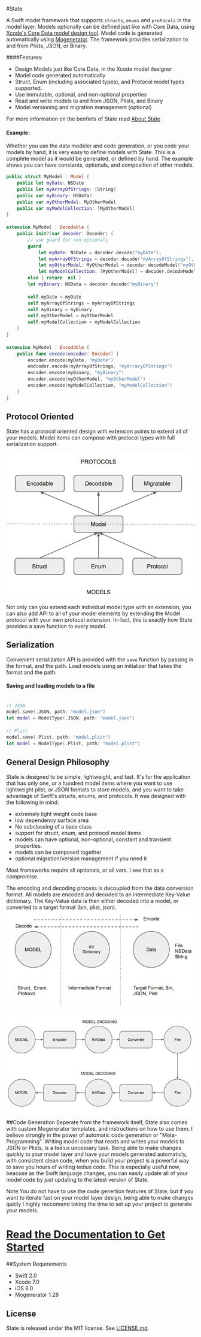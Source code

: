 #State

A Swift model framework that supports `structs`, `enums` and `protocols` in the model layer. Models optionally can be defined just like with Core Data, using [Xcode's Core Data model design tool](https://developer.apple.com/library/ios/recipes/xcode_help-core_data_modeling_tool/Articles/about_cd_modeling_tool.html#//apple_ref/doc/uid/TP40010379-CH3-SW1). Model code is  generated automatically using [Mogenerator](https://github.com/rentzsch/mogenerator). The framework provides serialization to and from Plists, JSON, or Binary.
                                                                                                                                                                                                                                                   
####Features: 

- Design Models just like Core Data, in the Xcode model designer
- Model code generated automatically
- Struct, Enum (including associated types), and Protocol model types supported.
- Use immutable, optional, and non-optional properties
- Read and write models to and from JSON, Plists, and Binary 
- Model versioning and migration management (optional)

For more information on the benfiets of State read [About State](Docs/About.md)

#### Example:
Whether you use the data modeler and code generation, or you code your models by hand, it is very easy to define models with State.
This is a complete model as it would be generated, or defined by hand. The example shows you can have constants, optionals, and composition of other models.

```swift
public struct MyModel : Model {
    public let myDate: NSDate
    public let myArrayOfStrings: [String]
    public var myBinary: NSData?
    public var myOtherModel: MyOtherModel
    public var myModelCollection: [MyOtherModel]
}

extension MyModel : Decodable {
    public init?(var decoder: Decoder) {
        // use guard for non-optionals
        guard
            let myDate: NSDate = decoder.decode("myDate"),
            let myArrayOfStrings = decoder.decode("myArrayOfStrings"),
            let myOtherModel: MyOtherModel = decoder.decodeModel("myOtherModel"),
            let myModelCollection: [MyOtherModel] = decoder.decodeModelArray("myModelCollection"),
        else { return  nil }
        let myBinary: NSData = decoder.decode("myBinary")

        self.myDate = myDate
        self.myArrayOfStrings = myArrayOfStrings
        self.myBinary = myBinary
        self.myOtherModel = myOtherModel
        self.myModelCollection = myModelCollection
    }
}

extension MyModel : Encodable {
    public func encode(encoder: Encoder) {
        encoder.encode(myDate, "myDate")
        endcoder.encode(myArrayOfStrings, "myArraryOfStrings")
        encoder.encode(myBinary, "myBinary")
        encoder.encode(myOtherModel, "myOtherModel")
        encoder.encode(myModelCollection, "myModelCollection")
    }
}

```

## Protocol Oriented
State has a protocol oriented design with extension points to extend all of your models.
Model items can compose with protocol types with full serialization support.

![<Protocol Oriented>](Docs/Resources/diag2.png)

Not only can you extend each individual model type with an extension, you can also add API to all of your model elements by extending the Model protocol with your own protocol extension. In-fact, this is exactly how State provides a save function to every model.


## Serialization
Convenient serialization API is provided with the  `save` function by passing in the format, and the path. Load models using an initializer that takes the format and the path.

#### Saving and loading models to a file
```swift

// JSON
model.save(.JSON, path: "model.json")
let model = ModelType(.JSON, path: "model.json")

// Plist
model.save(.Plist, path: "model.plist")
let model = ModelType(.Plist, path: "model.plist")
```

## General Design Philosophy 
State is designed to be simple, lightweight, and fast. It's for the application that has only one, or a hundred model items where you want to use lightweight plist, or JSON formats to store models, and you want to take advantage of Swift's structs, enums, and protocols.
It was designed with the following in mind:

* extremely light weight code base
* low dependency surface area
* No subclassing of a base class
* support for struct, enum, and protocol model items
* models can have optional, non-optional, constant and transient properties.
* models can be composed together
* optional migration/version management if you need it

Most frameworks require all optionals, or all vars. I see that as a compromise.


The encoding and decoding process is decoupled from the data conversion format. All models are encoded and decoded to an intermediate Key-Value dictionary. The Key-Value data is then either decoded into a model, or converted to a target format (bin, plist, json).
![<Protocol Oriented>](Docs/Resources/diag1.png)

![<Protocol Oriented>](Docs/Resources/diag4.png)


##Code Generation
Seperate from the framework itself, State also comes with custom Mogenerator templates, and instructions on how to use them. I believe strongly in the power of automatic code generation or "Meta-Programming". Writing model code that reads and writes your models to JSON or Plists, is a tedius uncessary task. Being able to make changes quickly to your model layer and have your models generated automaticly, with consistent clean code, when you build your project is a powerful way to save you hours of writing tedius code. This is especially useful now, beacuse as the Swift language changes, you can easily update all of your model code by just updating to the latest version of State.

Note:You do not have to use the code genertion features of State, but if you want to iterate fast on your model layer design, being able to make changes quicly I highly reccomend taking the time to set up your project to generate your models.


# [ Read the Documentation to Get Started](Docs/)

##System Requirements
- Swift 2.0
- Xcode 7.0
- iOS 8.0
- Mogenerator 1.28

## License

State is released under the MIT license. See
[LICENSE.md](https://github.com/STLabs/State/blob/master/LICENSE).
